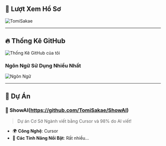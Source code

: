 ## 👀 Lượt Xem Hồ Sơ

![TomiSakae](https://count.getloli.com/@TomiSakae?theme=rule34)

---

## 🔥 Thống Kê GitHub

![Thống Kê GitHub của tôi](https://github-readme-stats.vercel.app/api?username=TomiSakae&show_icons=true&count_private=true&hide=prs&theme=radical)

### Ngôn Ngữ Sử Dụng Nhiều Nhất
![Ngôn Ngữ](https://github-readme-stats.vercel.app/api/top-langs/?username=TomiSakae&layout=compact&theme=radical)

---

## 📂 Dự Án

### 🚀 ShowAI(https://github.com/TomiSakae/ShowAI)
> Dự án Cơ Sở Ngành viết bằng Cursor và 98% do AI viết!

- 🌍 **Công Nghệ**: Cursor
- 🌟 **Các Tính Năng Nổi Bật**: Rất nhiều...

